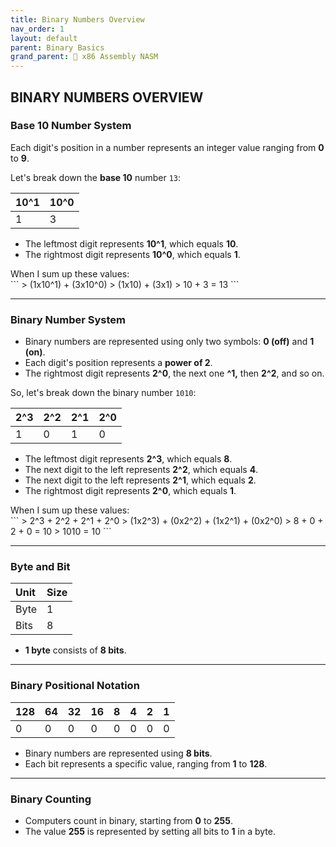 ```yaml
---
title: Binary Numbers Overview
nav_order: 1
layout: default
parent: Binary Basics
grand_parent: 🔲 x86 Assembly NASM
---
```


## **BINARY NUMBERS OVERVIEW**

### **Base 10 Number System**

Each digit's position in a number represents an integer value ranging from **0** to **9**.

Let's break down the **base 10** number `13`:

| 10^1 | 10^0 |
|:-----|:-----|
|  1   |  3   |

- The leftmost digit represents **10^1**, which equals **10**.
- The rightmost digit represents **10^0**, which equals **1**.

<div class="code-example" markdown="1">
When I sum up these values:
</div>
```
> (1x10^1) + (3x10^0)
> (1x10) + (3x1)
> 10 + 3 = 13
```

----

### **Binary Number System**

- Binary numbers are represented using only two symbols: **0 (off)** and **1 (on)**.
- Each digit's position represents a **power of 2**.
- The rightmost digit represents **2^0**, the next one **^1,** then **2^2**, and so on.

So, let's break down the binary number `1010`:

| 2^3 | 2^2 | 2^1 | 2^0 |
|:----|:----|:----|:----|
|  1  |  0  |  1  |  0  |

- The leftmost digit represents **2^3**, which equals **8**.
- The next digit to the left represents **2^2**, which equals **4**.
- The next digit to the left represents **2^1**, which equals **2**.
- The rightmost digit represents **2^0**, which equals **1**.

<div class="code-example" markdown="1">
When I sum up these values:
</div>
```
> 2^3 + 2^2 + 2^1 + 2^0
> (1x2^3) + (0x2^2) + (1x2^1) + (0x2^0)
> 8 + 0 + 2 + 0 = 10
> 1010 = 10
```

----

### **Byte and Bit**

| Unit | Size |
|:-----|:-----|
| Byte | 1 |
| Bits | 8 |

- **1 byte** consists of **8 bits**.

----

### **Binary Positional Notation**

| 128 | 64 | 32 | 16 | 8 | 4 | 2 | 1 |
|:----|:---|:---|:---|:-:|:-:|:-:|:-:| 
|  0  |  0 |  0 |  0 | 0 | 0 | 0 | 0 |

- Binary numbers are represented using **8 bits**.
- Each bit represents a specific value, ranging from **1** to **128**.

----

### **Binary Counting**

- Computers count in binary, starting from **0** to **255**.
- The value **255** is represented by setting all bits to **1** in a byte.